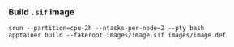 ### Build `.sif` image

```shell
srun --partition=cpu-2h --ntasks-per-node=2 --pty bash
apptainer build --fakeroot images/image.sif images/image.def
```